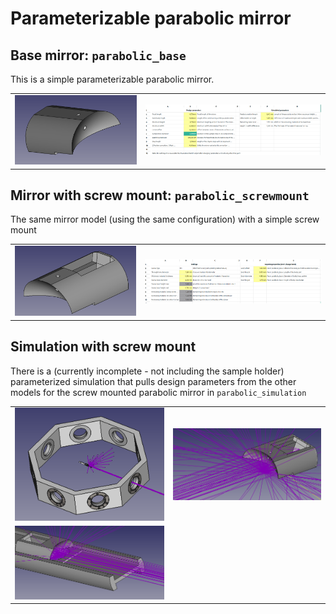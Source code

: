 # Parameterizable parabolic mirror

## Base mirror: ```parabolic_base```

This is a simple parameterizable parabolic mirror.

|     |     |
| --- | --- |
| ![](https://raw.githubusercontent.com/tspspi/temparts/master/mirrors/parameterized_parabolic/base_mirror.png) | ![](https://raw.githubusercontent.com/tspspi/temparts/master/mirrors/parameterized_parabolic/config_sheet.png) |

## Mirror with screw mount: ```parabolic_screwmount```

The same mirror model (using the same configuration) with a simple screw
mount

|     |     |
| --- | --- |
| ![](https://raw.githubusercontent.com/tspspi/temparts/master/mirrors/parameterized_parabolic/parabolic_screwmount_model.png) | ![](https://raw.githubusercontent.com/tspspi/temparts/master/mirrors/parameterized_parabolic/parabolic_screwmount_config.png) |

## Simulation with screw mount

There is a (currently incomplete - not including the sample holder) parameterized
simulation that pulls design parameters from the other models for the screw mounted
parabolic mirror in ```parabolic_simulation```

|     |     |
| --- | --- |
| ![](https://raw.githubusercontent.com/tspspi/temparts/master/mirrors/parameterized_parabolic/simulation_screen01.png) | ![](https://raw.githubusercontent.com/tspspi/temparts/master/mirrors/parameterized_parabolic/simulation_screen02.png) |
| ![](https://raw.githubusercontent.com/tspspi/temparts/master/mirrors/parameterized_parabolic/simulation_screen03.png) | |
